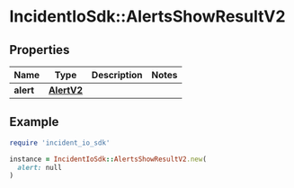 # IncidentIoSdk::AlertsShowResultV2

## Properties

| Name | Type | Description | Notes |
| ---- | ---- | ----------- | ----- |
| **alert** | [**AlertV2**](AlertV2.md) |  |  |

## Example

```ruby
require 'incident_io_sdk'

instance = IncidentIoSdk::AlertsShowResultV2.new(
  alert: null
)
```


